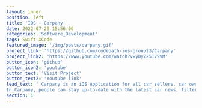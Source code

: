 ```yaml
---
layout: inner
position: left
title: 'IOS - Carpany'
date: 2022-07-29 15:56:00
categories: 'Software_Development'
tags: Swift XCode
featured_image: '/img/posts/carpany.gif'
project_link: 'https://github.com/codepath-ios-group23/Carpany'
project_link2: 'https://www.youtube.com/watch?v=yDyZk5129VM'
button_icon: 'github'
button_icon2: 'youtube'
button_text: 'Visit Project'
button_text2: 'Youtube link'
lead_text: ' Carpany is an iOS Application for all car sellers, car owners and car fans. <br>
In Carpany, people can stay up-to-date with the latest car news, filter the posts they are interested in and read the full text, and search for information about specific cars and car-related products, including: release dates, latest prices and discounts, word of mouth and reviews, etc. <br> In addition, car fans with the same interests can create their own circles of different themes and chat, share posts and post messages in them. <br>  Users can also add friends to each other, share and chat. Various posts within the software can also be shared on different social media platforms. Car manufacturers and retailers of related products can also register in the application and post information and posts about their products. <br> In addition, the application also integrates with the map function, which allows people to find parking lots, related stores, gas stations, as well as mark the related car retailers and product discount stores according to the cars owned by different users, etc.'
section: 1
---
```

